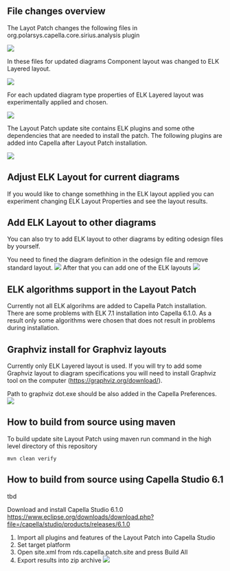 ## File changes overview

The Layot Patch changes the following files in org.polarsys.capella.core.sirius.analysis plugin

![](images/DeveloperGuide/ChangedOdesignFiles.png)

In these files for updated diagrams Component layout was changed to ELK Layered layout.

![](images/DeveloperGuide/ELKLayeredLayout.png)

For each updated diagram type properties of ELK Layered layout was experimentally applied and chosen.

![](images/DeveloperGuide/ELKProperties.png)

The Layout Patch update site contains ELK plugins and some othe dependencies that are needed to install the patch. The following plugins are added into Capella after Layout Patch installation.

![](images/DeveloperGuide/LayoutPatchInstalledPlugins.png)
## Adjust ELK Layout for current diagrams

If you would like to change somethhing in the ELK layout applied
you can experiment changing ELK Layout Properties and see the layout results.

## Add ELK Layout to other diagrams

You can also try to add ELK layout to other diagrams by editing odesign files by yourself.

You need to fined the diagram definition in the odesign file and remove standard layout.
![](images/DeveloperGuide/RemoveDiaramLayout.png)
After that you can add one of the ELK layouts 
	![](images/DeveloperGuide/AddELKLayout.png)

## ELK algorithms support in the Layout Patch

Currently not all ELK algorihms are added to Capella Patch installation. There are some problems with ELK 7.1 installation into Capella 6.1.0. As a result only some algorithms were chosen that does not result in problems during installation. 

## Graphviz install for Graphviz layouts

Currently only ELK Layered layout is used. If you will try to add some Graphviz layout to diagram specifications you will need to install Graphviz tool on the computer (https://graphviz.org/download/). 

Path to graphviz dot.exe should be also added in the Capella Preferences.
	![](images/DeveloperGuide/CapellaGraphvizPath.png)
	
## How to build from source using maven

To build update site Layout Patch using maven run command in the high level directory of this repository

```code
mvn clean verify
```

## How to build from source using Capella Studio 6.1

tbd 

Download and install Capella Studio 6.1.0
https://www.eclipse.org/downloads/download.php?file=/capella/studio/products/releases/6.1.0

1. Import all plugins and features of the Layout Patch into Capella Studio
2. Set target platform 
3. Open site.xml from rds.capella.patch.site and press Build All
4. Export results into zip archive
![](images/DeveloperGuide/BuildUpdateSiteFiles.png)
